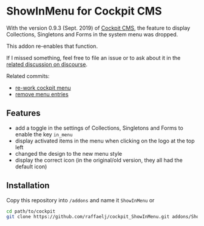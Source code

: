 # ShowInMenu for Cockpit CMS

With the version 0.9.3 (Sept. 2019) of [Cockpit CMS][1], the feature to display Collections, Singletons and Forms in the system menu was dropped.

This addon re-enables that function.

If I missed something, feel free to file an issue or to ask about it in the [related discussion on discourse][2].

Related commits:

* [re-work cockpit menu][3]
* [remove menu entries][4]

## Features

* add a toggle in the settings of Collections, Singletons and Forms to enable the key `in_menu`
* display activated items in the menu when clicking on the logo at the top left
* changed the design to the new menu style
* display the correct icon (in the original/old version, they all had the default icon)

## Installation

Copy this repository into `/addons` and name it `ShowInMenu` or

```bash
cd path/to/cockpit
git clone https://github.com/raffaelj/cockpit_ShowInMenu.git addons/ShowInMenu
```

[1]: https://github.com/agentejo/cockpit/
[2]: https://discourse.getcockpit.com/t/menu-rework-and-show-in-system-menu-removed-in-latest-next-branch/990
[3]: https://github.com/agentejo/cockpit/commit/97c374c4e3e9845512523464efcf0ab5a7eb6f65
[4]: https://github.com/agentejo/cockpit/commit/825fd730ddbc28898520a885c0bdc94cd893bae9

